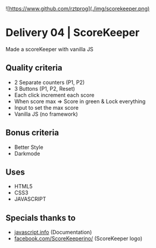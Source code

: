 ![https://www.github.com/rztprog](./img/scorekeeper.png)

# Delivery 04 | ScoreKeeper

Made a scoreKeeper with vanilla JS

## Quality criteria

* 2 Separate counters (P1, P2)
* 3 Buttons (P1, P2, Reset)
* Each click increment each score
* When score max => Score in green & Lock everything
* Input to set the max score
* Vanilla JS (no framework) 

## Bonus criteria

* Better Style
* Darkmode

## Uses

* HTML5
* CSS3
* JAVASCRIPT

## Specials thanks to

* [javascript.info](javascript.info) (Documentation)
* [facebook.com/ScoreKeeperino/](https://www.facebook.com/ScoreKeeperino/) (ScoreKeeper logo)


